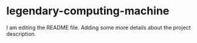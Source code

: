 # legendary-computing-machine
I am editing the README file. Adding some more details about the project description.
